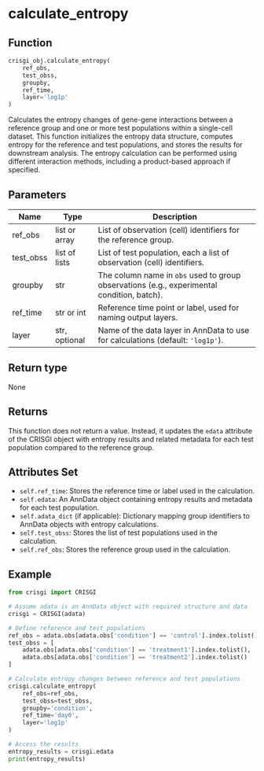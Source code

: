 # calculate_entropy

## Function

```python
crisgi_obj.calculate_entropy(
    ref_obs, 
    test_obss, 
    groupby, 
    ref_time, 
    layer='log1p'
)
```

Calculates the entropy changes of gene-gene interactions between a reference group and one or more test populations within a single-cell dataset. This function initializes the entropy data structure, computes entropy for the reference and test populations, and stores the results for downstream analysis. The entropy calculation can be performed using different interaction methods, including a product-based approach if specified.

## Parameters

| Name      | Type            | Description                                                                                   |
|-----------|-----------------|----------------------------------------------------------------------------------------------|
| ref_obs   | list or array   | List of observation (cell) identifiers for the reference group.                              |
| test_obss  | list of lists   | List of test population, each a list of observation (cell) identifiers.                  |
| groupby   | str             | The column name in `obs` used to group observations (e.g., experimental condition, batch).   |
| ref_time  | str or int      | Reference time point or label, used for naming output layers.                                |
| layer     | str, optional   | Name of the data layer in AnnData to use for calculations (default: `'log1p'`).             |

## Return type

None

## Returns

This function does not return a value. Instead, it updates the `edata` attribute of the CRISGI object with entropy results and related metadata for each test population compared to the reference group.

## Attributes Set

- `self.ref_time`: Stores the reference time or label used in the calculation.
- `self.edata`: An AnnData object containing entropy results and metadata for each test population.
- `self.adata_dict` (if applicable): Dictionary mapping group identifiers to AnnData objects with entropy calculations.
- `self.test_obss`: Stores the list of test populations used in the calculation.
- `self.ref_obs`: Stores the reference group used in the calculation.

## Example

```python
from crisgi import CRISGI

# Assume adata is an AnnData object with required structure and data
crisgi = CRISGI(adata)

# Define reference and test populations
ref_obs = adata.obs[adata.obs['condition'] == 'control'].index.tolist()
test_obss = [
    adata.obs[adata.obs['condition'] == 'treatment1'].index.tolist(),
    adata.obs[adata.obs['condition'] == 'treatment2'].index.tolist()
]

# Calculate entropy changes between reference and test populations
crisgi.calculate_entropy(
    ref_obs=ref_obs,
    test_obss=test_obss,
    groupby='condition',
    ref_time='day0',
    layer='log1p'
)

# Access the results
entropy_results = crisgi.edata
print(entropy_results)
```
